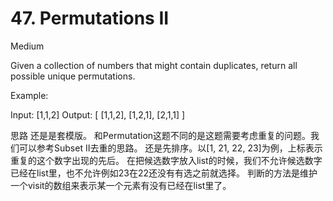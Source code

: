 # 47. Permutations II

Medium


Given a collection of numbers that might contain duplicates, return all possible unique permutations.

Example:

Input: [1,1,2]
Output:
[
  [1,1,2],
  [1,2,1],
  [2,1,1]
]



思路
还是是套模版。
和Permutation这题不同的是这题需要考虑重复的问题。我们可以参考Subset II去重的思路。
还是先排序。以[1, 21, 22, 23]为例，上标表示重复的这个数字出现的先后。
在把候选数字放入list的时候，我们不允许候选数字已经在list里，也不允许例如23在22还没有有选之前就选择。
判断的方法是维护一个visit的数组来表示某一个元素有没有已经在list里了。
